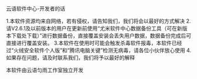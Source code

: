 云语软件中心-开发者的话

1.本软件资源均来自网络，若有侵权，请告知我们，我们将会以最好的方式解决
2.请V2.6.1及以前版本的用户在更新前使用“尤米软件中心数据备份工具（可在新版本下载处下载）”进行数据备份，直接覆盖安装会丢失用户数据，数据备份完成后可直接进行覆盖安装。
3.本软件在使用时可能会触发杀毒软件报毒，本软件已经过“火绒安全软件个人版”和“腾讯电脑关键”检测无病毒，请各位小伙伴放心使用
4.如果存在问题，请及时联系我们，我们将予以最好的解释


本软件由云语匀雨工作室独立开发
